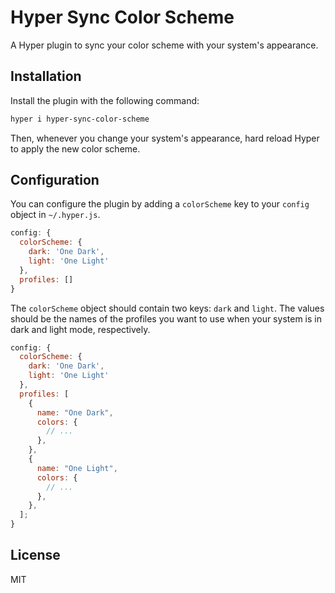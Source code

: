 # Hyper Sync Color Scheme

A Hyper plugin to sync your color scheme with your system's appearance.

## Installation

Install the plugin with the following command:

```bash
hyper i hyper-sync-color-scheme
```

Then, whenever you change your system's appearance, hard reload Hyper to apply the new color scheme.

## Configuration

You can configure the plugin by adding a `colorScheme` key to your `config` object in `~/.hyper.js`.

```js
config: {
  colorScheme: {
    dark: 'One Dark',
    light: 'One Light'
  },
  profiles: []
}
```

The `colorScheme` object should contain two keys: `dark` and `light`. The values should be the names of the profiles you want to use when your system is in dark and light mode, respectively.

```js
config: {
  colorScheme: {
    dark: 'One Dark',
    light: 'One Light'
  },
  profiles: [
    {
      name: "One Dark",
      colors: {
        // ...
      },
    },
    {
      name: "One Light",
      colors: {
        // ...
      },
    },
  ];
}
```

## License

MIT

